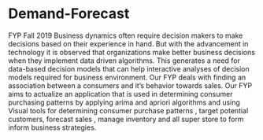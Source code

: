 # Demand-Forecast
FYP Fall 2019
Business dynamics often require decision makers to make decisions based on their experience in hand. But with the advancement in technology it is observed that organizations make better business decisions when they implement data driven algorithms. 
This generates a need for data-based decision models that can help interactive analyses of decision models required for business environment. 
Our FYP deals with finding an association between a consumers and it’s behavior towards sales. Our FYP aims to actualize an application that is used in determining consumer purchasing patterns by applying arima and apriori algorithms and using Visual tools for determining consumer purchase patterns , target potential customers, forecast sales , manage inventory and all super store to form inform business strategies.

